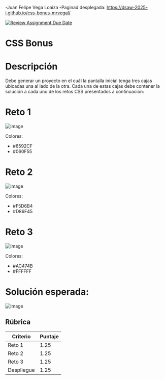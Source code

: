 -Juan Felipe Vega Loaiza
-Paginad desplegada: https://dsaw-2025-i.github.io/css-bonus-mrvegal/


[![Review Assignment Due Date](https://classroom.github.com/assets/deadline-readme-button-22041afd0340ce965d47ae6ef1cefeee28c7c493a6346c4f15d667ab976d596c.svg)](https://classroom.github.com/a/7NJzrFZl)
# CSS Bonus

# Descripción
Debe generar un proyecto en el cuál la pantalla inicial tenga tres cajas ubicadas una al lado de la otra.
Cada una de estas cajas debe contener la solución a cada uno de los retos CSS presentados a continuación:

# Reto 1
![image](https://github.com/user-attachments/assets/25e28371-a7e2-4d98-800b-45c1a46eee50)

Colores:
- #6592CF
- #060F55

# Reto 2
![image](https://github.com/user-attachments/assets/393f87f4-c6a9-4245-af19-24aae5755458)

Colores:
- #F5D6B4
- #D86F45

# Reto 3
![image](https://github.com/user-attachments/assets/3b948d46-5e83-4941-a3a2-e76498267bba)

Colores:
- #AC474B
- #FFFFFF

# Solución esperada:
![image](https://github.com/user-attachments/assets/8cef237b-9332-41a8-a91b-76717ba06e23)

## Rúbrica

| Criterio           | Puntaje |
|--------------------|---------|
| Reto 1        | 1.25       |
| Reto 2  | 1.25     |
| Reto 3      | 1.25     |
| Despliegue      | 1.25       |

